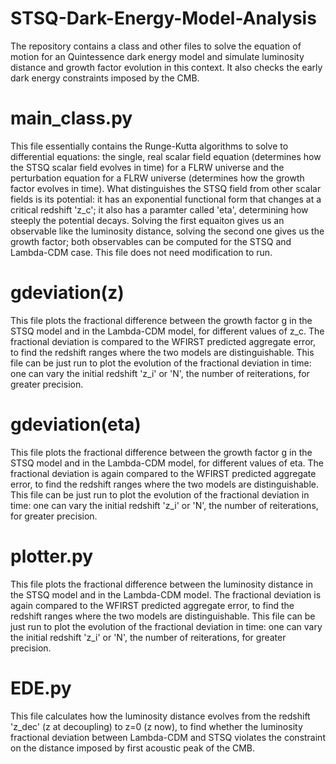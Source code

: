 # STSQ-Dark-Energy-Model-Analysis
The repository contains a class and other files to solve the equation of motion for an Quintessence dark energy model and simulate luminosity distance and growth factor evolution in this context. It also checks the early dark energy constraints imposed by the CMB.

# main_class.py
This file essentially contains the Runge-Kutta algorithms to solve to differential equations: the single, real scalar field equation (determines how the STSQ scalar field evolves in time) for a FLRW universe and the perturbation equation for a FLRW universe (determines how the growth factor evolves in time). What distinguishes the STSQ field from other scalar fields is its potential: it has an exponential functional form that changes at a critical redshift 'z_c'; it also has a paramter called 'eta', determining how steeply the potential decays. Solving the first equaiton gives us an observable like the luminosity distance, solving the second one gives us the growth factor; both observables can be computed for the STSQ and Lambda-CDM case. This file does not need modification to run.

# gdeviation(z)
This file plots the fractional difference between the growth factor g in the STSQ model and in the Lambda-CDM model, for different values of z_c. The fractional deviation is compared to the WFIRST predicted aggregate error, to find the redshift ranges where the two models are distinguishable. This file can be just run to plot the evolution of the fractional deviation in time: one can vary the initial redshift 'z_i' or 'N', the number of reiterations, for greater precision.

# gdeviation(eta)
This file plots the fractional difference between the growth factor g in the STSQ model and in the Lambda-CDM model, for different values of eta. The fractional deviation is again compared to the WFIRST predicted aggregate error, to find the redshift ranges where the two models are distinguishable. This file can be just run to plot the evolution of the fractional deviation in time: one can vary the initial redshift 'z_i' or 'N', the number of reiterations, for greater precision.

# plotter.py
This file plots the fractional difference between the luminosity distance in the STSQ model and in the Lambda-CDM model. The fractional deviation is again compared to the WFIRST predicted aggregate error, to find the redshift ranges where the two models are distinguishable. This file can be just run to plot the evolution of the fractional deviation in time: one can vary the initial redshift 'z_i' or 'N', the number of reiterations, for greater precision.

# EDE.py
This file calculates how the luminosity distance evolves from the redshift 'z_dec' (z at decoupling) to z=0 (z now), to find whether the luminosity fractional deviation between Lambda-CDM and STSQ violates the constraint on the distance imposed by first acoustic peak of the CMB. 
